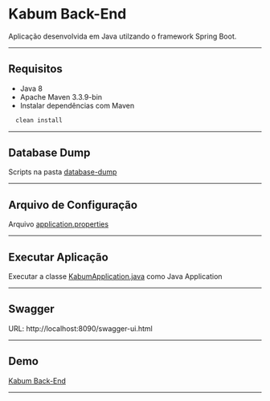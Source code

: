 # Kabum Back-End
Aplicação desenvolvida em Java utilzando o framework Spring Boot.

----------

## Requisitos
- Java 8
- Apache Maven 3.3.9-bin
- Instalar dependências com Maven
```bash
  clean install
```   

----------

## Database Dump
Scripts na pasta [database-dump][1]

----------

## Arquivo de Configuração
Arquivo [application.properties][2]

----------

## Executar Aplicação
Executar a classe [KabumApplication.java][3] como Java Application

----------

## Swagger
URL: http://localhost:8090/swagger-ui.html

----------

## Demo
[Kabum Back-End][4]

----------

[1]: https://github.com/eRebelo/Kabum-Back-End/tree/develop/database-dump
[2]: https://github.com/eRebelo/Kabum-Back-End/blob/develop/src/main/resources/application.properties
[3]: https://github.com/eRebelo/Kabum-Back-End/blob/develop/src/main/java/com/eduardo/kabum/KabumApplication.java
[4]: https://kabumapi.herokuapp.com/swagger-ui.html